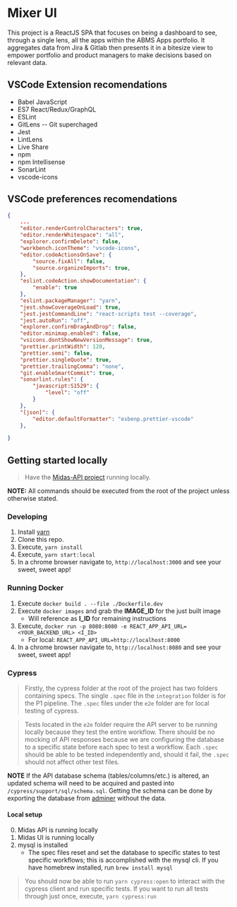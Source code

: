 # Mixer UI

This project is a ReactJS SPA that focuses on being a dashboard to see, through a single lens, all the apps within the ABMS Apps portfolio. It aggregates data from Jira & Gitlab then presents it in a bitesize view to empower portfolio and product managers to make decisions based on relevant data.

## VSCode Extension recomendations
* Babel JavaScript
* ES7 React/Redux/GraphQL
* ESLint
* GitLens -- Git superchaged
* Jest
* LintLens
* Live Share
* npm
* npm Intellisense
* SonarLint
* vscode-icons

## VSCode preferences recomendations
```json
{
    ...
    "editor.renderControlCharacters": true,
    "editor.renderWhitespace": "all",
    "explorer.confirmDelete": false,
    "workbench.iconTheme": "vscode-icons",
    "editor.codeActionsOnSave": {
        "source.fixAll": false,
        "source.organizeImports": true,
    },
    "eslint.codeAction.showDocumentation": {
        "enable": true
    },
    "eslint.packageManager": "yarn",
    "jest.showCoverageOnLoad": true,
    "jest.jestCommandLine": "react-scripts test --coverage",
    "jest.autoRun": "off",
    "explorer.confirmDragAndDrop": false,
    "editor.minimap.enabled": false,
    "vsicons.dontShowNewVersionMessage": true,
    "prettier.printWidth": 120,
    "prettier.semi": false,
    "prettier.singleQuote": true,
    "prettier.trailingComma": "none",
    "git.enableSmartCommit": true,
    "sonarlint.rules": {
        "javascript:S1529": {
            "level": "off"
        }
    },
    "[json]": {
        "editor.defaultFormatter": "esbenp.prettier-vscode"
    },

}
```

## Getting started locally

> Have the [Midas-API project](https://code.il2.dso.mil/abms/products/rise8/midas/midas-api) running locally.

**NOTE:** All commands should be executed from the root of the project unless otherwise stated.

### Developing
1. Install [yarn](https://classic.yarnpkg.com/en/docs/install)
2. Clone this repo.
3. Execute, `yarn install`
4. Execute, `yarn start:local`
5. In a chrome browser navigate to, `http://localhost:3000` and see your sweet, sweet app!

### Running Docker
1. Execute `docker build . --file ./Dockerfile.dev`
2. Execute `docker images` and grab the **IMAGE_ID** for the just built image
   * Will reference as **I_ID** for remaining instructions
3. Execute, `docker run -p 8080:8080 -e REACT_APP_API_URL=<YOUR_BACKEND_URL> <I_ID>`
   * For local: `REACT_APP_API_URL=http://localhost:8000`
4. In a chrome browser navigate to, `http://localhost:8080` and see your sweet, sweet app!

### Cypress

> Firstly, the cypress folder at the root of the project has two folders containing specs. The single `.spec` file in the `integration` folder is for the P1 pipeline. The `.spec` files under the `e2e` folder are for local testing of cypress.

> Tests located in the `e2e` folder require the API server to be running locally because they test the entire workflow. There should be no mocking of API responses because we are configuring the database to a specific state before each spec to test a workflow. Each `.spec` should be able to be tested independently and, should it fail, the `.spec` should not affect other test files.

**NOTE** If the API database schema (tables/columns/etc.) is altered, an updated schema will need to be acquired and pasted into `/cypress/support/sql/schema.sql`. Getting the schema can be done by exporting the database from [adminer](http://localhost:8181/?server=db&username=localDBUser&db=appDB&dump=) without the data.

#### Local setup

0. Midas API is running locally
0. Midas UI is running locally
0. mysql is installed
    -  The spec files reset and set the database to specific states to test specific workflows; this is accomplished with the mysql cli. If you have homebrew installed, run `brew install mysql`

> You should now be able to run `yarn cypress:open` to interact with the cypress client and run specific tests. If you want to run all tests through just once, execute, `yarn cypress:run`

